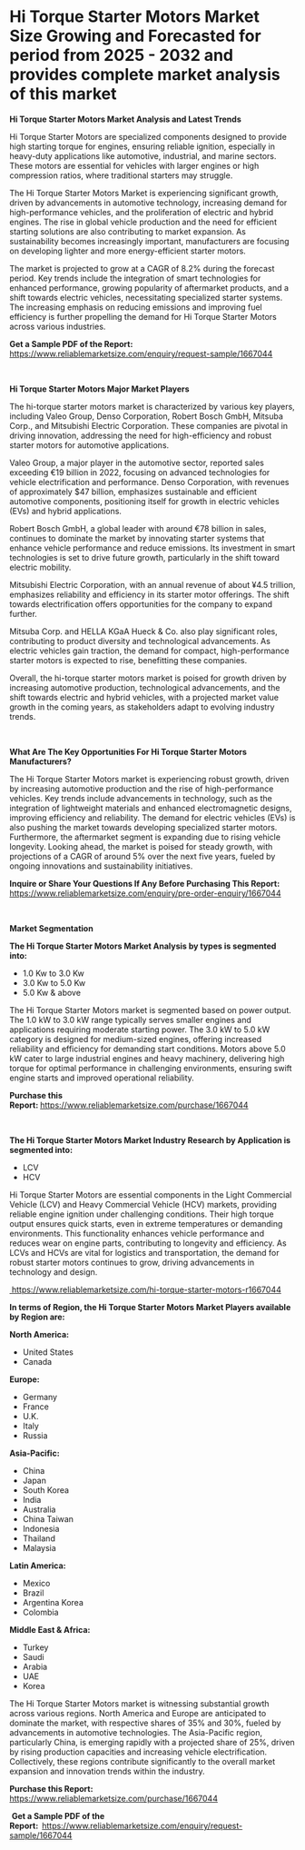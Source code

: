 <p><h1>Hi Torque Starter Motors Market Size Growing and Forecasted for period from 2025 - 2032 and provides complete market analysis of this market</h1></p><p><strong>Hi Torque Starter Motors Market Analysis and Latest Trends</strong></p>
<p><p>Hi Torque Starter Motors are specialized components designed to provide high starting torque for engines, ensuring reliable ignition, especially in heavy-duty applications like automotive, industrial, and marine sectors. These motors are essential for vehicles with larger engines or high compression ratios, where traditional starters may struggle.</p><p>The Hi Torque Starter Motors Market is experiencing significant growth, driven by advancements in automotive technology, increasing demand for high-performance vehicles, and the proliferation of electric and hybrid engines. The rise in global vehicle production and the need for efficient starting solutions are also contributing to market expansion. As sustainability becomes increasingly important, manufacturers are focusing on developing lighter and more energy-efficient starter motors.</p><p>The market is projected to grow at a CAGR of 8.2% during the forecast period. Key trends include the integration of smart technologies for enhanced performance, growing popularity of aftermarket products, and a shift towards electric vehicles, necessitating specialized starter systems. The increasing emphasis on reducing emissions and improving fuel efficiency is further propelling the demand for Hi Torque Starter Motors across various industries.</p></p>
<p><strong>Get a Sample PDF of the Report:&nbsp;</strong> <a href="https://www.reliablemarketsize.com/enquiry/request-sample/1667044?utm_campaign=2991&utm_medium=2&utm_source=Github&utm_content=ia&utm_term=17042025&utm_id=hi-torque-starter-motors">https://www.reliablemarketsize.com/enquiry/request-sample/1667044</a></p>
<p>&nbsp;</p>
<p><strong>Hi Torque Starter Motors Major Market Players</strong></p>
<p><p>The hi-torque starter motors market is characterized by various key players, including Valeo Group, Denso Corporation, Robert Bosch GmbH, Mitsuba Corp., and Mitsubishi Electric Corporation. These companies are pivotal in driving innovation, addressing the need for high-efficiency and robust starter motors for automotive applications.</p><p>Valeo Group, a major player in the automotive sector, reported sales exceeding €19 billion in 2022, focusing on advanced technologies for vehicle electrification and performance. Denso Corporation, with revenues of approximately $47 billion, emphasizes sustainable and efficient automotive components, positioning itself for growth in electric vehicles (EVs) and hybrid applications.</p><p>Robert Bosch GmbH, a global leader with around €78 billion in sales, continues to dominate the market by innovating starter systems that enhance vehicle performance and reduce emissions. Its investment in smart technologies is set to drive future growth, particularly in the shift toward electric mobility.</p><p>Mitsubishi Electric Corporation, with an annual revenue of about ¥4.5 trillion, emphasizes reliability and efficiency in its starter motor offerings. The shift towards electrification offers opportunities for the company to expand further.</p><p>Mitsuba Corp. and HELLA KGaA Hueck & Co. also play significant roles, contributing to product diversity and technological advancements. As electric vehicles gain traction, the demand for compact, high-performance starter motors is expected to rise, benefitting these companies.</p><p>Overall, the hi-torque starter motors market is poised for growth driven by increasing automotive production, technological advancements, and the shift towards electric and hybrid vehicles, with a projected market value growth in the coming years, as stakeholders adapt to evolving industry trends.</p></p>
<p>&nbsp;</p>
<p><strong>What Are The Key Opportunities For Hi Torque Starter Motors Manufacturers?</strong></p>
<p><p>The Hi Torque Starter Motors market is experiencing robust growth, driven by increasing automotive production and the rise of high-performance vehicles. Key trends include advancements in technology, such as the integration of lightweight materials and enhanced electromagnetic designs, improving efficiency and reliability. The demand for electric vehicles (EVs) is also pushing the market towards developing specialized starter motors. Furthermore, the aftermarket segment is expanding due to rising vehicle longevity. Looking ahead, the market is poised for steady growth, with projections of a CAGR of around 5% over the next five years, fueled by ongoing innovations and sustainability initiatives.</p></p>
<p><strong>Inquire or Share Your Questions If Any Before Purchasing This Report:</strong> <a href="https://www.reliablemarketsize.com/enquiry/pre-order-enquiry/1667044?utm_campaign=2991&utm_medium=2&utm_source=Github&utm_content=ia&utm_term=17042025&utm_id=hi-torque-starter-motors">https://www.reliablemarketsize.com/enquiry/pre-order-enquiry/1667044</a></p>
<p>&nbsp;</p>
<p><strong>Market Segmentation</strong></p>
<p><strong>The Hi Torque Starter Motors Market Analysis by types is segmented into:</strong></p>
<p><ul><li>1.0 Kw to 3.0 Kw</li><li>3.0 Kw to 5.0 Kw</li><li>5.0 Kw & above</li></ul></p>
<p><p>The Hi Torque Starter Motors market is segmented based on power output. The 1.0 kW to 3.0 kW range typically serves smaller engines and applications requiring moderate starting power. The 3.0 kW to 5.0 kW category is designed for medium-sized engines, offering increased reliability and efficiency for demanding start conditions. Motors above 5.0 kW cater to large industrial engines and heavy machinery, delivering high torque for optimal performance in challenging environments, ensuring swift engine starts and improved operational reliability.</p></p>
<p><strong>Purchase this Report:&nbsp;</strong><a href="https://www.reliablemarketsize.com/purchase/1667044?utm_campaign=2991&utm_medium=2&utm_source=Github&utm_content=ia&utm_term=17042025&utm_id=hi-torque-starter-motors">https://www.reliablemarketsize.com/purchase/1667044</a></p>
<p>&nbsp;</p>
<p><strong>The Hi Torque Starter Motors Market Industry Research by Application is segmented into:</strong></p>
<p><ul><li>LCV</li><li>HCV</li></ul></p>
<p><p>Hi Torque Starter Motors are essential components in the Light Commercial Vehicle (LCV) and Heavy Commercial Vehicle (HCV) markets, providing reliable engine ignition under challenging conditions. Their high torque output ensures quick starts, even in extreme temperatures or demanding environments. This functionality enhances vehicle performance and reduces wear on engine parts, contributing to longevity and efficiency. As LCVs and HCVs are vital for logistics and transportation, the demand for robust starter motors continues to grow, driving advancements in technology and design.</p></p>
<p><a href="https://www.reliablemarketsize.com/hi-torque-starter-motors-r1667044?utm_campaign=2991&utm_medium=2&utm_source=Github&utm_content=ia&utm_term=17042025&utm_id=hi-torque-starter-motors">&nbsp;https://www.reliablemarketsize.com/hi-torque-starter-motors-r1667044</a></p>
<p><strong>In terms of Region, the Hi Torque Starter Motors Market Players available by Region are:</strong></p>
<p>
    <p> <strong> North America: </strong>
        <ul>
            <li>United States</li>
            <li>Canada</li>
        </ul>
        </p> 
    <p> <strong> Europe: </strong>
        <ul>
            <li>Germany</li>
            <li>France</li>
            <li>U.K.</li>
            <li>Italy</li>
            <li>Russia</li>
        </ul>
        </p> 
    <p> <strong> Asia-Pacific: </strong>
        <ul>
            <li>China</li>
            <li>Japan</li>
            <li>South Korea</li>
            <li>India</li>
            <li>Australia</li>
            <li>China Taiwan</li>
            <li>Indonesia</li>
            <li>Thailand</li>
            <li>Malaysia</li>
        </ul>
        </p> 
    <p> <strong> Latin America: </strong>
        <ul>
            <li>Mexico</li>
            <li>Brazil</li>
            <li>Argentina Korea</li>
            <li>Colombia</li>
        </ul>
        </p> 
    <p> <strong> Middle East & Africa: </strong>
        <ul>
            <li>Turkey</li>
            <li>Saudi</li>
            <li>Arabia</li>
            <li>UAE</li>
            <li>Korea</li>
        </ul>
    </p>
    </p>
<p><p>The Hi Torque Starter Motors market is witnessing substantial growth across various regions. North America and Europe are anticipated to dominate the market, with respective shares of 35% and 30%, fueled by advancements in automotive technologies. The Asia-Pacific region, particularly China, is emerging rapidly with a projected share of 25%, driven by rising production capacities and increasing vehicle electrification. Collectively, these regions contribute significantly to the overall market expansion and innovation trends within the industry.</p></p>
<p><strong>Purchase this Report: </strong><a href="https://www.reliablemarketsize.com/purchase/1667044?utm_campaign=2991&utm_medium=2&utm_source=Github&utm_content=ia&utm_term=17042025&utm_id=hi-torque-starter-motors">https://www.reliablemarketsize.com/purchase/1667044</a></p>
<p>&nbsp;<strong>Get a Sample PDF of the Report:&nbsp;&nbsp;</strong><a href="https://www.reliablemarketsize.com/enquiry/request-sample/1667044?utm_campaign=2991&utm_medium=2&utm_source=Github&utm_content=ia&utm_term=17042025&utm_id=hi-torque-starter-motors">https://www.reliablemarketsize.com/enquiry/request-sample/1667044</a></p>
<p><strong></strong></p>
<p><p></p><p></p><p></p></p>